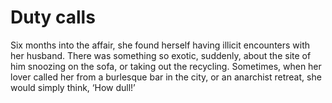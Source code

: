 Duty calls
==========
Six months into the affair, she found herself having illicit encounters with her husband. There was something so exotic, suddenly, about the site of him snoozing on the sofa, or taking out the recycling. Sometimes, when her lover called her from a burlesque bar in the city, or an anarchist retreat, she would simply think, ‘How dull!’